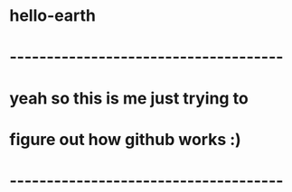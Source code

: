 # hello-earth

# -------------------------------------
# yeah so this is me just trying to 
# figure out how github works :)
# -------------------------------------
